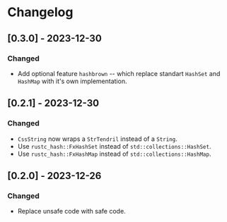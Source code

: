# Changelog

## [0.3.0] - 2023-12-30
### Changed
- Add optional feature `hashbrown` -- which replace standart `HashSet` and `HashMap` with it's own implementation.

## [0.2.1] - 2023-12-30
### Changed
- `CssString` now wraps a `StrTendril` instead of a `String`.
- Use `rustc_hash::FxHashSet` instead of `std::collections::HashSet`.
- Use `rustc_hash::FxHashMap` instead of `std::collections::HashMap`.

## [0.2.0] - 2023-12-26
### Changed
- Replace unsafe code with safe code.
